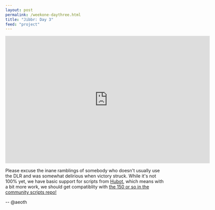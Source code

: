 ```yaml
--- 
layout: post
permalink: /weekone-daythree.html
title: "Jibbr: Day 3"
feed: "project"
---
```


<iframe width="640" height="400" src="http://www.youtube.com/embed/dPn2nj3S3Lo" frameborder="0" allowfullscreen></iframe>

Please excuse the inane ramblings of somebody who doesn't usually use the DLR and was somewhat delirious when victory struck.  While it's not 100% yet, we have basic support for scripts from [Hubot](https://github.com/github/hubot), which means with a bit more work, we should get compatiblity with [the 150 or so in the community scripts repo!](https://github.com/github/hubot-scripts/tree/master/src/scripts)

-- @aeoth